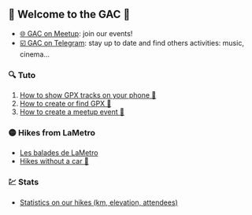 ## 🎉 Welcome to the GAC  🎉

- [🌐 GAC on Meetup](https://www.meetup.com/fr-FR/Grenoble-Adventure-Club-English-French/): join our events!
- [☑️ GAC on Telegram](https://t.me/GrenobleAdventureClub): stay up to date and find others activities: music, cinema...

### 🔍 Tuto
1. [How to show GPX tracks on your phone 📱](TutoOsmAnd/README.md)
2. [How to create or find GPX 📍](CreateFindGpx/README.md)
3. [How to create a meetup event 🚀](CreateEvent/README.md)

### 🟡 Hikes from LaMetro
- [Les balades de LaMetro](BaladesLaMetro/README.md)
- [Hikes without a car 🚗](BaladesLaMetro/NoCar/README.md)

### 💹 Stats
- [Statistics on our hikes (km, elevation, attendees)](Stats/README.md)
